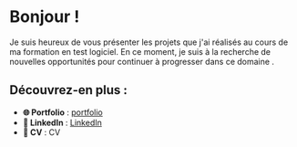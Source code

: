 # Bonjour !

Je suis heureux de vous présenter les projets que j'ai réalisés au cours de ma formation en test logiciel. En ce moment, je suis à la recherche de nouvelles opportunités pour continuer à progresser dans ce domaine .

## Découvrez-en plus :

- **🌐 Portfolio** : [portfolio](https://esmailhaidari24.github.io/portfolio/)
- **💼 LinkedIn** : [LinkedIn](https://www.linkedin.com/in/esmail-haidari-31483b16a)
- **📄 CV** : CV
